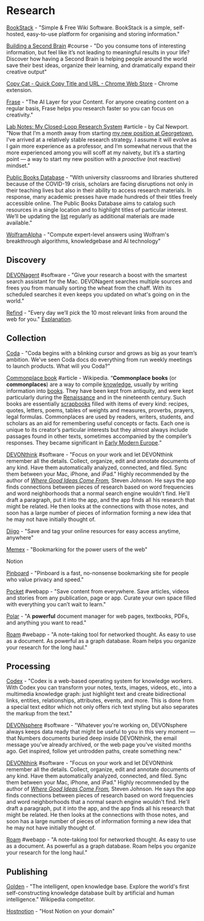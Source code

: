 # Research

[BookStack](https://www.bookstackapp.com) - "Simple & Free Wiki Software. BookStack is a simple, self-hosted, easy-to-use platform for organising and storing information."

[Building a Second Brain](https://www.buildingasecondbrain.com/) \#course - "Do you consume tons of interesting information, but feel like it’s not leading to meaningful results in your life? Discover how having a Second Brain is helping people around the world save their best ideas, organize their learning, and dramatically expand their creative output"

[Copy Cat - Quick Copy Title and URL - Chrome Web Store](https://chrome.google.com/webstore/detail/copy-cat-quick-copy-title/andlmjmbnlaamloflnelcafcnkiplhkc?authuser=0) - Chrome extension.

[Frase](https://frase.io/?ref=producthunt) - "The AI Layer for your Content. For anyone creating content on a regular basis, Frase helps you research faster so you can focus on creativity."

[Lab Notes: My Closed-Loop Research System](http://www.calnewport.com/blog/2011/06/23/lab-notes-my-closed-loop-research-system/) \#article - by Cal Newport. "Now that I’m a month away from starting [my new position at Georgetown](http://calnewport.com/blog/2011/06/01/quick-hits-my-move-to-georgetown-live-interview-and-experiments-with-forced-batching/), I’ve arrived at a relatively stable research strategy. I assume it will evolve as I gain more experience as a professor, and I’m somewhat nervous that the more experienced among you will scoff at my naivety, but it’s a starting point — a way to start my new position with a _proactive_ \(not reactive\) mindset."

[Public Books Database](https://www.publicbooks.org/public-books-database/) - "With university classrooms and libraries shuttered because of the COVID-19 crisis, scholars are facing disruptions not only in their teaching lives but also in their ability to access research materials. In response, many academic presses have made hundreds of their titles freely accessible online. The Public Books Database aims to catalog such resources in a single location and to highlight titles of particular interest. We’ll be updating the [list](https://www.publicbooks.org/public-books-database/#list) regularly as additional materials are made available."

[WolframAlpha](https://www.wolframalpha.com/) - "Compute expert-level answers using Wolfram's breakthrough algorithms, knowledgebase and AI technology"

## Discovery

[DEVONagent](https://www.devontechnologies.com/apps/devonagent) \#software - "Give your research a boost with the smartest search assistant for the Mac. DEVONagent searches multiple sources and frees you from manually sorting the wheat from the chaff. With its scheduled searches it even keeps you updated on what's going on in the world."

[Refind](https://refind.com/) - "Every day we’ll pick the 10 most relevant links from around the web for you." [Explanation](https://relevance.community/).

## Collection

[Coda](https://coda.io/welcome) - "Coda begins with a blinking cursor and grows as big as your team’s ambition. We’ve seen Coda docs do everything from run weekly meetings to launch products. What will you Coda?"

[Commonplace book](https://en.wikipedia.org/wiki/Commonplace_book) \#article - Wikipedia. “**Commonplace books** \(or **commonplaces**\) are a way to compile [knowledge](https://en.wikipedia.org/wiki/Knowledge), usually by writing information into [books](https://en.wikipedia.org/wiki/Book). They have been kept from antiquity, and were kept particularly during the [Renaissance](https://en.wikipedia.org/wiki/Renaissance) and in the nineteenth century. Such books are essentially [scrapbooks](https://en.wikipedia.org/wiki/Scrapbooking) filled with items of every kind: recipes, quotes, letters, poems, tables of weights and measures, proverbs, prayers, legal formulas. Commonplaces are used by readers, writers, students, and scholars as an aid for remembering useful concepts or facts. Each one is unique to its creator’s particular interests but they almost always include passages found in other texts, sometimes accompanied by the compiler’s responses. They became significant in [Early Modern Europe](https://en.wikipedia.org/wiki/Early_Modern_Europe).”

[DEVONthink](https://www.devontechnologies.com/apps/devonthink) \#software - "Focus on your work and let DEVONthink remember all the details. Collect, organize, edit and annotate documents of any kind. Have them automatically analyzed, connected, and filed. Sync them between your Mac, iPhone, and iPad." Highly recommended by the author of [_Where Good Ideas Come From_](https://www.goodreads.com/book/show/8034188-where-good-ideas-come-from?from_search=true&from_srp=true&qid=LBNJGbLTWR&rank=1)_,_ Steven Johnson. He says the app finds connections between pieces of research based on word frequencies and word neighborhoods that a normal search engine wouldn't find. He'll draft a paragraph, put it into the app, and the app finds all his research that might be related. He then looks at the connections with those notes, and soon has a large number of pieces of information forming a new idea that he may not have initially thought of.

[Diigo](https://www.diigo.com/) - "Save and tag your online resources for easy access anytime, anywhere"

[Memex](https://getmemex.com/) - "Bookmarking for the power users of the web"

Notion

[Pinboard](https://pinboard.in/) - "Pinboard is a fast, no-nonsense bookmarking site for people who value privacy and speed."

[Pocket](https://getpocket.com/) \#webapp - "Save content from everywhere. Save articles, videos and stories from any publication, page or app. Curate your own space filled with everything you can’t wait to learn."

[Polar](https://getpolarized.io/#pricing) - "A **powerful** document manager for web pages, textbooks, PDFs, and anything you want to read."

[Roam](https://roamresearch.com/) \#webapp - "A note-taking tool for networked thought. As easy to use as a document. As powerful as a graph database. Roam helps you organize your research for the long haul."

## Processing 

[Codex](https://www.patreon.com/codexeditor) - "Codex is a web-based operating system for knowledge workers. With Codex you can transform your notes, texts, images, videos, etc., into a multimedia knowledge graph: just highlight text and create bidirectional links, entities, relationships, attributes, events, and more. This is done from a special text editor which not only offers rich text styling but also separates the markup from the text."

[DEVONsphere](https://www.devontechnologies.com/apps/devonsphere) \#software - "Whatever you're working on, DEVONsphere always keeps data ready that might be useful to you in this very moment — that Numbers documents buried deep inside DEVONthink, the email message you've already archived, or the web page you've visited months ago. Get inspired, follow yet untrodden paths, create something new."

[DEVONthink](https://www.devontechnologies.com/apps/devonthink) \#software - "Focus on your work and let DEVONthink remember all the details. Collect, organize, edit and annotate documents of any kind. Have them automatically analyzed, connected, and filed. Sync them between your Mac, iPhone, and iPad." Highly recommended by the author of [_Where Good Ideas Come From_](https://www.goodreads.com/book/show/8034188-where-good-ideas-come-from?from_search=true&from_srp=true&qid=LBNJGbLTWR&rank=1)_,_ Steven Johnson. He says the app finds connections between pieces of research based on word frequencies and word neighborhoods that a normal search engine wouldn't find. He'll draft a paragraph, put it into the app, and the app finds all his research that might be related. He then looks at the connections with those notes, and soon has a large number of pieces of information forming a new idea that he may not have initially thought of.

[Roam](https://roamresearch.com/) \#webapp - "A note-taking tool for networked thought. As easy to use as a document. As powerful as a graph database. Roam helps you organize your research for the long haul."

## Publishing

[Golden](https://golden.com/?ref=producthunt) - "The intelligent, open knowledge base. Explore the world's first self-constructing knowledge database built by artificial and human intelligence." Wikipedia competitor.

[Hostnotion](https://hostnotion.co/) - "Host Notion on your domain"

